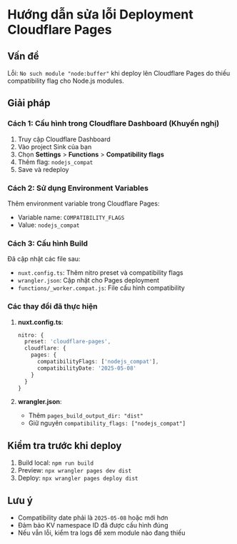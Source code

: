 # Hướng dẫn sửa lỗi Deployment Cloudflare Pages

## Vấn đề
Lỗi: `No such module "node:buffer"` khi deploy lên Cloudflare Pages do thiếu compatibility flag cho Node.js modules.

## Giải pháp

### Cách 1: Cấu hình trong Cloudflare Dashboard (Khuyến nghị)

1. Truy cập Cloudflare Dashboard
2. Vào project Sink của bạn
3. Chọn **Settings** > **Functions** > **Compatibility flags**  
4. Thêm flag: `nodejs_compat`
5. Save và redeploy

### Cách 2: Sử dụng Environment Variables

Thêm environment variable trong Cloudflare Pages:
- Variable name: `COMPATIBILITY_FLAGS`
- Value: `nodejs_compat`

### Cách 3: Cấu hình Build

Đã cập nhật các file sau:
- `nuxt.config.ts`: Thêm nitro preset và compatibility flags
- `wrangler.json`: Cập nhật cho Pages deployment
- `functions/_worker.compat.js`: File cấu hình compatibility

### Các thay đổi đã thực hiện

1. **nuxt.config.ts**:
   ```typescript
   nitro: {
     preset: 'cloudflare-pages',
     cloudflare: {
       pages: {
         compatibilityFlags: ['nodejs_compat'],
         compatibilityDate: '2025-05-08'
       }
     }
   }
   ```

2. **wrangler.json**:
   - Thêm `pages_build_output_dir: "dist"`
   - Giữ nguyên `compatibility_flags: ["nodejs_compat"]`

## Kiểm tra trước khi deploy

1. Build local: `npm run build`
2. Preview: `npx wrangler pages dev dist`
3. Deploy: `npx wrangler pages deploy dist`

## Lưu ý
- Compatibility date phải là `2025-05-08` hoặc mới hơn
- Đảm bảo KV namespace ID đã được cấu hình đúng
- Nếu vẫn lỗi, kiểm tra logs để xem module nào đang thiếu 